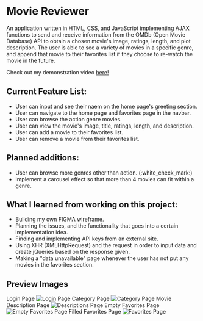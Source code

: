 # Movie Reviewer

An application written in HTML, CSS, and JavaScript implementing AJAX functions to send and receive information from the OMDb (Open Movie Database) API to obtain a chosen movie's image, ratings, length, and plot description. The user is able to see a variety of movies in a specific genre, and append that movie to their favorites list if they choose to re-watch the movie in the future.

Check out my demonstration video [here!](https://www.youtube.com/watch?v=Ck2nSHmCJkI&feature=youtu.be)

## Current Feature List:
<ul>
  <li>User can input and see their naem on the home page's greeting section.</li>
  <li>User can navigate to the home page and favorites page in the navbar.</li>
  <li>User can browse the action genre movies.</li>
  <li>User can view the movie's image, title, ratings, length, and description.</li>
  <li>User can add a movie to their favorites list.</li>
  <li>User can remove a movie from their favorites list.</li>
</ul>

## Planned additions:
<ul>
  <li>User can browse more genres other than action. (:white_check_mark:)</li>
  <li>Implement a carousel effect so that more than 4 movies can fit within a genre.</li>
</ul>

## What I learned from working on this project:
<ul>
  <li>Building my own FIGMA wireframe.</li>
  <li>Planning the issues, and the functionality that goes into a certain implementation idea.</li>
  <li>Finding and implementing API keys from an external site.</li>
  <li>Using XHR (XMLHttpRequest) and the request in order to input data and create jQueries based on the response given.</li>
  <li>Making a "data unavailable" page whenever the user has not put any movies in the favorites section.</li>
</ul>

## Preview Images
Login Page
![Login Page](/images/home.png)
Category Page
![Category Page](/images/category.png)
Movie Description Page
![Descriptions Page](/images/moviedescription.png)
Empty Favorites Page
![Empty Favorites Page](/images/emptyfavorites.png)
Filled Favorites Page
![Favorites Page](images/favoriteslist.png)

